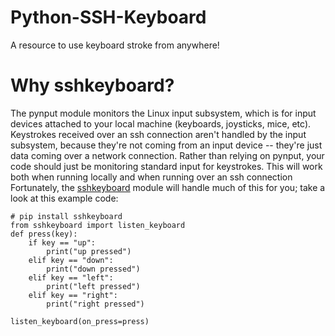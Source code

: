# Python-SSH-Keyboard
A resource to use keyboard stroke from anywhere!

# Why sshkeyboard?
The pynput module monitors the Linux input subsystem, which is for input devices attached to your local machine (keyboards, joysticks, mice, etc). 
Keystrokes received over an ssh connection aren't handled by the input subsystem, because they're not coming from an input device -- they're just data coming over a network connection.
Rather than relying on pynput, your code should just be monitoring standard input for keystrokes. This will work both when running locally and when running over an ssh connection
Fortunately, the [sshkeyboard](https://sshkeyboard.readthedocs.io/) module will handle much of this for you; take a look at this example code:

```
# pip install sshkeyboard
from sshkeyboard import listen_keyboard
def press(key):
    if key == "up":
        print("up pressed")
    elif key == "down":
        print("down pressed")
    elif key == "left":
        print("left pressed")
    elif key == "right":
        print("right pressed")

listen_keyboard(on_press=press)
```
